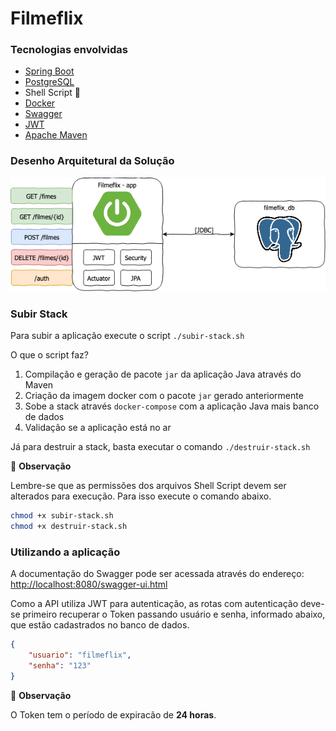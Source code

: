 # Filmeflix

### Tecnologias envolvidas

* [Spring Boot](https://spring.io/projects/spring-boot)
* [PostgreSQL](https://www.postgresql.org/)
* Shell Script :shell:
* [Docker](https://www.docker.com/)
* [Swagger](https://swagger.io/)
* [JWT](https://jwt.io/)
* [Apache Maven](https://maven.apache.org/)

### Desenho Arquitetural da Solução

![diagram](img/arquitetura.png)

### Subir Stack

Para subir a aplicação execute o script `./subir-stack.sh`

O que o script faz?

1. Compilação e geração de pacote `jar` da aplicação Java através do Maven
2. Criação da imagem docker com o pacote `jar` gerado anteriormente
3. Sobe a stack através `docker-compose` com a aplicação Java mais banco de dados
4. Validação se a aplicação está no ar 

Já para destruir a stack, basta executar o comando `./destruir-stack.sh`

:mag_right: **Observação**

Lembre-se que as permissões dos arquivos Shell Script devem ser alterados para execução. Para isso execute o comando abaixo.

```bash
chmod +x subir-stack.sh
chmod +x destruir-stack.sh
```

### Utilizando a aplicação

A documentação do Swagger pode ser acessada através do endereço: [http://localhost:8080/swagger-ui.html](http://localhost:8080/swagger-ui.html)

Como a API utiliza JWT para autenticação, as rotas com autenticação deve-se primeiro recuperar o Token passando usuário e senha, informado abaixo, que estão cadastrados no banco de dados.

```json
{
	"usuario": "filmeflix",
	"senha": "123"
}
```
:mag_right: **Observação**

O Token tem o período de expiracão de **24 horas**.
